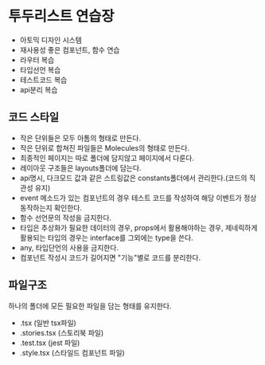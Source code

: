 # 투두리스트 연습장
- 아토믹 디자인 시스템
- 재사용성 좋은 컴포넌트, 함수 연습
- 라우터 복습
- 타입선언 복습
- 테스트코드 복습
- api분리 복습

## 코드 스타일
- 작은 단위들은 모두 아톰의 형태로 만든다.
- 작은 단위로 합쳐진 파일들은 Molecules의 형태로 만든다.
- 최종적인 페이지는 따로 폴더에 담지않고 페이지에서 다룬다.
- 레이아웃 구조들은 layouts폴더에 담는다.
- api명시, 다크모드 값과 같은 스트링값은 constants폴더에서 관리한다.(코드의 직관성 유지)
- event 메소드가 있는 컴포넌트의 경우 테스트 코드를 작성하여 해당 이벤트가 정상동작하는지 확인한다.
- 함수 선언문의 작성을 금지한다.
- 타입은 추상화가 필요한 데이터의 경우, props에서 활용해야하는 경우, 제네릭하게 활용되는 타입의 경우는 interface를 그외에는 type을 쓴다.
- any, 타입단언의 사용을 금지한다.
- 컴포넌트 작성시 코드가 길어지면 "기능"별로 코드를 분리한다.

## 파일구조
하나의 폴더에 모든 필요한 파일을 담는 형태를 유지한다.
- .tsx  (일반 tsx파일)
- .stories.tsx  (스토리북 파일)
- .test.tsx (jest 파일)
- .style.tsx  (스타일드 컴포넌트 파일)